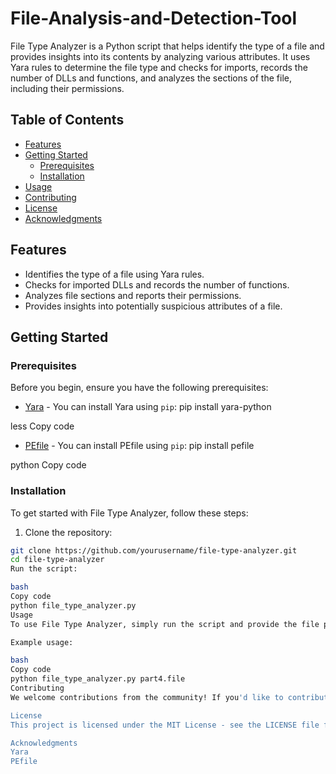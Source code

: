 # File-Analysis-and-Detection-Tool

File Type Analyzer is a Python script that helps identify the type of a file and provides insights into its contents by analyzing various attributes. It uses Yara rules to determine the file type and checks for imports, records the number of DLLs and functions, and analyzes the sections of the file, including their permissions.

## Table of Contents

- [Features](#features)
- [Getting Started](#getting-started)
  - [Prerequisites](#prerequisites)
  - [Installation](#installation)
- [Usage](#usage)
- [Contributing](#contributing)
- [License](#license)
- [Acknowledgments](#acknowledgments)

## Features

- Identifies the type of a file using Yara rules.
- Checks for imported DLLs and records the number of functions.
- Analyzes file sections and reports their permissions.
- Provides insights into potentially suspicious attributes of a file.

## Getting Started

### Prerequisites

Before you begin, ensure you have the following prerequisites:

- [Yara](https://virustotal.github.io/yara/) - You can install Yara using `pip`:
pip install yara-python

less
Copy code

- [PEfile](https://github.com/erocarrera/pefile) - You can install PEfile using `pip`:
pip install pefile

python
Copy code

### Installation

To get started with File Type Analyzer, follow these steps:

1. Clone the repository:

 ```bash
 git clone https://github.com/yourusername/file-type-analyzer.git
 cd file-type-analyzer
Run the script:

bash
Copy code
python file_type_analyzer.py
Usage
To use File Type Analyzer, simply run the script and provide the file path you want to analyze. The script will output the identified file type and provide insights into its attributes.

Example usage:

bash
Copy code
python file_type_analyzer.py part4.file
Contributing
We welcome contributions from the community! If you'd like to contribute to this project, please follow our contributing guidelines.

License
This project is licensed under the MIT License - see the LICENSE file for details.

Acknowledgments
Yara
PEfile

